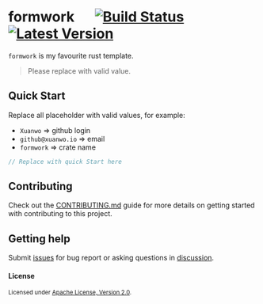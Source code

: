 # formwork &emsp; [![Build Status]][actions] [![Latest Version]][crates.io]

[Build Status]: https://img.shields.io/github/actions/workflow/status/Xuanwo/formwork/ci.yml
[actions]: https://github.com/Xuanwo/formwork/actions?query=branch%3Amain
[Latest Version]: https://img.shields.io/crates/v/formwork.svg
[crates.io]: https://crates.io/crates/formwork

`formwork` is my favourite rust template.

> Please replace with valid value.

## Quick Start

Replace all placeholder with valid values, for example:

- `Xuanwo` => github login
- `github@xuanwo.io` => email
- `formwork` => crate name

```rust
// Replace with quick Start here
```

## Contributing

Check out the [CONTRIBUTING.md](./CONTRIBUTING.md) guide for more details on getting started with contributing to this project.

## Getting help

Submit [issues](https://github.com/Xuanwo/formwork/issues/new/choose) for bug report or asking questions in [discussion](https://github.com/Xuanwo/formwork/discussions/new?category=q-a).

#### License

<sup>
Licensed under <a href="./LICENSE">Apache License, Version 2.0</a>.
</sup>
